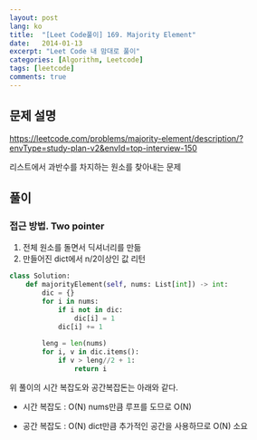 ```yaml
---
layout: post
lang: ko
title:  "[Leet Code풀이] 169. Majority Element"
date:   2014-01-13
excerpt: "Leet Code 내 맘대로 풀이"
categories: [Algorithm, Leetcode]
tags: [leetcode]
comments: true
---
```


## 문제 설명
https://leetcode.com/problems/majority-element/description/?envType=study-plan-v2&envId=top-interview-150

리스트에서 과반수를 차지하는 원소를 찾아내는 문제

## 풀이
### 접근 방법. Two pointer
1) 전체 원소를 돌면서 딕셔너리를 만듦
2) 만들어진 dict에서 n/2이상인 값 리턴 

```python
class Solution:
    def majorityElement(self, nums: List[int]) -> int:
        dic = {}
        for i in nums:
            if i not in dic:
                dic[i] = 1
            dic[i] += 1
        
        leng = len(nums)
        for i, v in dic.items():
            if v > leng//2 + 1:
                return i
```
위 풀이의 시간 복잡도와 공간복잡돈는 아래와 같다.

* 시간 복잡도 : O(N)
nums만큼 루프를 도므로 O(N)

* 공간 복잡도 : O(N)
dict만큼 추가적인 공간을 사용하므로 O(N) 소요